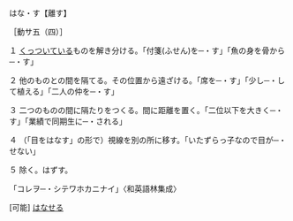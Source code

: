 はな・す【離す】

［動サ五（四）］

１ [くっついている](%E3%81%8F%E3%81%A3%E3%81%A4%E3%81%8F%EF%BC%88%E3%81%8F%E3%81%A3%E4%BB%98%E3%81%8F%EF%BC%89)ものを解き分ける。「付箋(ふせん)を─・す」「魚の身を骨から─・す」

２ 他のものとの間を隔てる。その位置から遠ざける。「席を─・す」「少し─・して植える」「二人の仲を─・す」

３ 二つのものの間に隔たりをつくる。間に距離を置く。「二位以下を大きく─・す」「業績で同期生に─・される」

４ （「目をはなす」の形で）視線を別の所に移す。「いたずらっ子なので目が─・せない」

５ 除く。はずす。

「コレヲ─・シテワホカニナイ」〈和英語林集成〉

\[可能\] [はなせる](https://www.weblio.jp/content/%E3%81%AF%E3%81%AA%E3%81%9B%E3%82%8B)
